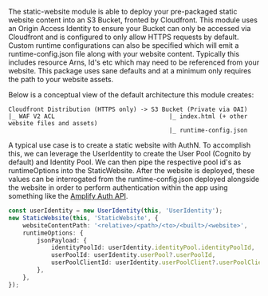 The static-website module is able to deploy your pre-packaged static website content into an S3 Bucket, fronted by Cloudfront. This module uses an Origin Access Identity to ensure your Bucket can only be accessed via Cloudfront and is configured to only allow HTTPS requests by default. Custom runtime configurations can also be specified which will emit a runtime-config.json file along with your website content. Typically this includes resource Arns, Id's etc which may need to be referenced from your website. This package uses sane defaults and at a minimum only requires the path to your website assets.

Below is a conceptual view of the default architecture this module creates:

```
Cloudfront Distribution (HTTPS only) -> S3 Bucket (Private via OAI)
|_ WAF V2 ACL                                |_ index.html (+ other website files and assets)
                                             |_ runtime-config.json
```

A typical use case is to create a static website with AuthN. To accomplish this, we can leverage the UserIdentity to create the User Pool (Cognito by default) and Identity Pool. We can then pipe the respective pool id's as runtimeOptions into the StaticWebsite. After the website is deployed, these values can be interrogated from the runtime-config.json deployed alongside the website in order to perform authentication within the app using something like the [Amplify Auth API](https://docs.amplify.aws/lib/client-configuration/configuring-amplify-categories/q/platform/js/#authentication-amazon-cognito).

```ts
const userIdentity = new UserIdentity(this, 'UserIdentity');
new StaticWebsite(this, 'StaticWebsite', {
    websiteContentPath: '<relative>/<path>/<to>/<built>/<website>',
    runtimeOptions: {
        jsonPayload: {
            identityPoolId: userIdentity.identityPool.identityPoolId,
            userPoolId: userIdentity.userPool?.userPoolId,
            userPoolClientId: userIdentity.userPoolClient?.userPoolClientId,
        },
    },
});
```